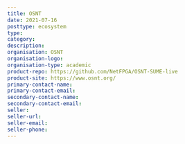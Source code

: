 ```yaml
---
title: OSNT
date: 2021-07-16
posttype: ecosystem
type:
category:
description:
organisation: OSNT
organisation-logo:
organisation-type: academic
product-repo: https://github.com/NetFPGA/OSNT-SUME-live
product-site: https://www.osnt.org/
primary-contact-name:
primary-contact-email:
secondary-contact-name:
secondary-contact-email:
seller:
seller-url:
seller-email:
seller-phone:
---
```

